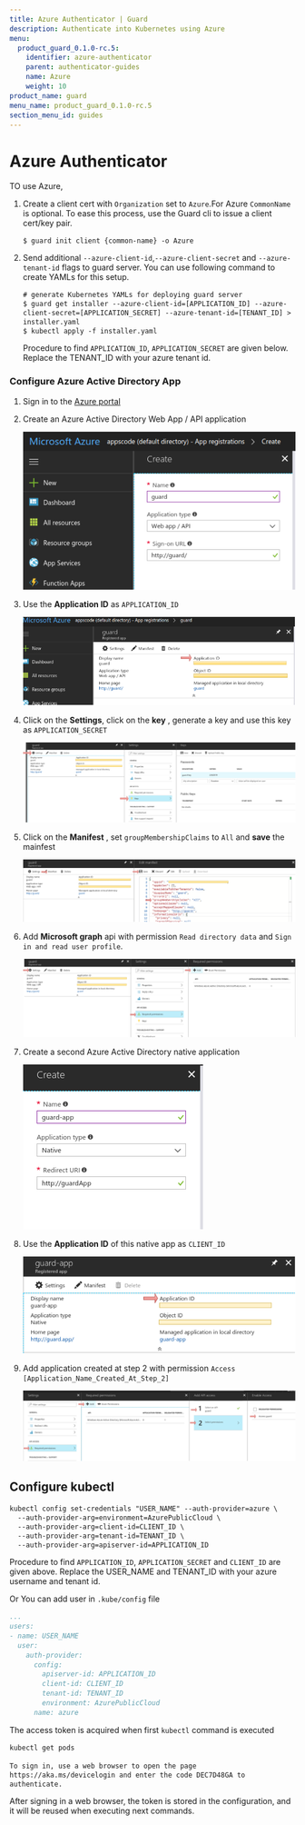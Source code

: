 ```yaml
---
title: Azure Authenticator | Guard
description: Authenticate into Kubernetes using Azure
menu:
  product_guard_0.1.0-rc.5:
    identifier: azure-authenticator
    parent: authenticator-guides
    name: Azure
    weight: 10
product_name: guard
menu_name: product_guard_0.1.0-rc.5
section_menu_id: guides
---
```


# Azure Authenticator

TO use Azure,

1.  Create a client cert with `Organization` set to `Azure`.For Azure `CommonName` is optional. To ease this process, use the Guard cli to issue a client cert/key pair.
    
    ```console
    $ guard init client {common-name} -o Azure
    ```

2.  Send additional `--azure-client-id`,`--azure-client-secret` and `--azure-tenant-id` flags to guard server. You can use following command to create YAMLs for this setup.
     ```console
     # generate Kubernetes YAMLs for deploying guard server
     $ guard get installer --azure-client-id=[APPLICATION_ID] --azure-client-secret=[APPLICATION_SECRET] --azure-tenant-id=[TENANT_ID] > installer.yaml
     $ kubectl apply -f installer.yaml

     ```
     Procedure to find `APPLICATION_ID`, `APPLICATION_SECRET` are given below. Replace the TENANT_ID with your azure tenant id.

### Configure Azure Active Directory App

1.  Sign in to the [Azure portal](https://portal.azure.com/)

2.  Create an Azure Active Directory Web App / API application

    ![create-app-registration](/docs/images/azure/create-app-registration.png)
    
3.  Use the **Application ID** as `APPLICATION_ID`

    ![application-id](/docs/images/azure/application-id.png)

4.  Click on the **Settings**, click on the **key** , generate a key and use this key as `APPLICATION_SECRET`

    ![secret-key](/docs/images/azure/secret-key.png)
    
5.  Click on the **Manifest** , set `groupMembershipClaims` to `All` and **save** the mainfest

    ![update-manifest](/docs/images/azure/update-manifest.png)
    
6.  Add **Microsoft graph** api with permission `Read directory data` and `Sign in and read user profile`.
    
    ![add-api](/docs/images/azure/add-api.png)
    
7.  Create a second Azure Active Directory native application

    ![create-native-app](/docs/images/azure/create-native-app.png)
    
8.  Use the **Application ID** of this native app as `CLIENT_ID`

    ![client-id](/docs/images/azure/client-id.png)

9.  Add application created at step 2 with permission `Access [Application_Name_Created_At_Step_2]`
    
    ![add-guard-app](/docs/images/azure/add-guard-api.png)

## Configure kubectl

```console
kubectl config set-credentials "USER_NAME" --auth-provider=azure \
  --auth-provider-arg=environment=AzurePublicCloud \
  --auth-provider-arg=client-id=CLIENT_ID \
  --auth-provider-arg=tenant-id=TENANT_ID \
  --auth-provider-arg=apiserver-id=APPLICATION_ID
```

Procedure to find `APPLICATION_ID`, `APPLICATION_SECRET` and `CLIENT_ID` are given above. Replace the USER_NAME and TENANT_ID with your azure username and tenant id.

Or You can add user in `.kube/config` file

```yaml
...
users:
- name: USER_NAME
  user:
    auth-provider:
      config:
        apiserver-id: APPLICATION_ID
        client-id: CLIENT_ID
        tenant-id: TENANT_ID
        environment: AzurePublicCloud
      name: azure
```

The access token is acquired when first `kubectl` command is executed

   ```
   kubectl get pods

   To sign in, use a web browser to open the page https://aka.ms/devicelogin and enter the code DEC7D48GA to authenticate.
   ```

After signing in a web browser, the token is stored in the configuration, and it will be reused when executing next commands.
